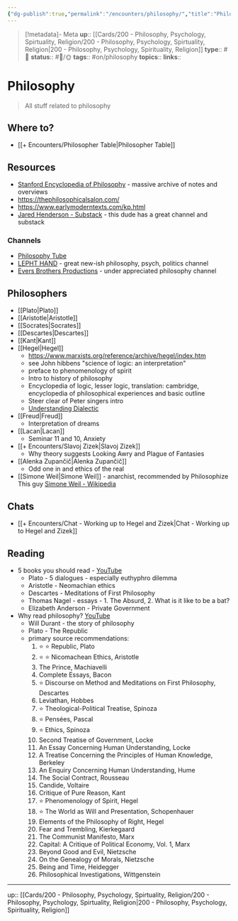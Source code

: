```yaml
---
{"dg-publish":true,"permalink":"/encounters/philosophy/","title":"Philosophy"}
---
```


> [!metadata]- Meta
> **up**:: [[Cards/200 - Philosophy, Psychology, Spirtuality, Religion/200 - Philosophy, Psychology, Spirtuality, Religion\|200 - Philosophy, Psychology, Spirituality, Religion]]
> **type**:: #📝 
> **status**:: #📝/🌞
> **tags**:: #on/philosophy
> **topics**:: 
> **links**::


# Philosophy

> All stuff related to philosophy

## Where to?
- [[+ Encounters/Philosopher Table\|Philosopher Table]]

## Resources
- [Stanford Encyclopedia of Philosophy](https://plato.stanford.edu/index.html) - massive archive of notes and overviews
- https://thephilosophicalsalon.com/
- https://www.earlymoderntexts.com/kp.html
- [Jared Henderson - Substack](https://substack.com/@jaredhenderson?r=1t9e3k&utm_medium=ios&utm_source=profile) - this dude has a great channel and substack 

### Channels
- [Philosophy Tube](https://youtube.com/@philosophytube?si=5SffQYWE1LU36mNZ)
- [LEPHT HAND](https://youtube.com/@lephthand?si=qglrboDMw0jmfVDV) - great new-ish philosophy, psych, politics channel
- [Evers Brothers Productions](https://youtube.com/@eversbrothersproductions1476?si=BsAMNx7GCOMdXh3q) - under appreciated philosophy channel

## Philosophers
- [[Plato\|Plato]]
- [[Aristotle\|Aristotle]]
- [[Socrates\|Socrates]]
- [[Descartes\|Descartes]]
- [[Kant\|Kant]]
- [[Hegel\|Hegel]]
	- https://www.marxists.org/reference/archive/hegel/index.htm
	- see John hibbens "science of logic: an interpretation"
	- preface to phenomenology of spirit
	- Intro to history of philosophy
	- Encyclopedia of logic, lesser logic, translation: cambridge, encyclopedia of philosophical experiences and basic outline
	- Steer clear of Peter singers intro
	- [Understanding Dialectic](https://youtu.be/caL0T1V_FjE?si=21EPnW0aGSGcTowe)
- [[Freud\|Freud]]
	- Interpretation of dreams 
- [[Lacan\|Lacan]] 
	- Seminar 11 and 10, Anxiety
- [[+ Encounters/Slavoj Zizek\|Slavoj Zizek]]
	- Why theory suggests Looking Awry and Plague of Fantasies
- [[Alenka Zupančič\|Alenka Zupančič]] 
	- Odd one in and ethics of the real
- [[Simone Weil\|Simone Weil]] - anarchist, recommended by Philosophize This guy [Simone Weil - Wikipedia](https://en.m.wikipedia.org/wiki/Simone_Weil)

## Chats
- [[+ Encounters/Chat - Working up to Hegel and Zizek\|Chat - Working up to Hegel and Zizek]]

## Reading

- 5 books you should read - [YouTube](https://youtu.be/ut6Hhj2jy-M?si=fBGorHqr-9nRDK97)
	- Plato - 5 dialogues - especially euthyphro dilemma
	- Aristotle - Neomachian ethics
	- Descartes - Meditations of First Philosophy
	- Thomas Nagel - essays - 1. The Absurd, 2. What is it like to be a bat?
	- Elizabeth Anderson - Private Government
- Why read philosophy? [YouTube](https://youtu.be/GlXi2nuu2KM?si=VA0ZWIXra7VQgCa_)
	- Will Durant - the story of philosophy
	- Plato - The Republic
	- primary source recommendations:
		1. ⭐️ ⭐️ Republic, Plato
		2. ⭐️ ⭐️ Nicomachean Ethics, Aristotle
		3. The Prince, Machiavelli
		4. Complete Essays, Bacon
		5. ⭐️ Discourse on Method and Meditations on First Philosophy, Descartes
		6. Leviathan, Hobbes
		7. ⭐️ Theological-Political Treatise, Spinoza
		8. ⭐️ Pensées, Pascal
		9. ⭐️ Ethics, Spinoza
		10. Second Treatise of Government, Locke
		11. An Essay Concerning Human Understanding, Locke
		12. A Treatise Concerning the Principles of Human Knowledge, Berkeley
		13. An Enquiry Concerning Human Understanding, Hume
		14. The Social Contract, Rousseau
		15. Candide, Voltaire
		16. Critique of Pure Reason, Kant
		17. ⭐️ Phenomenology of Spirit, Hegel
		18. ⭐️ The World as Will and Presentation, Schopenhauer
		19. Elements of the Philosophy of Right, Hegel
		20. Fear and Trembling, Kierkegaard
		21. The Communist Manifesto, Marx
		22. Capital: A Critique of Political Economy, Vol. 1, Marx
		23. Beyond Good and Evil, Nietzsche
		24. On the Genealogy of Morals, Nietzsche
		25. Being and Time, Heidegger
		26. Philosophical Investigations, Wittgenstein


---
up:: [[Cards/200 - Philosophy, Psychology, Spirtuality, Religion/200 - Philosophy, Psychology, Spirtuality, Religion\|200 - Philosophy, Psychology, Spirituality, Religion]]

